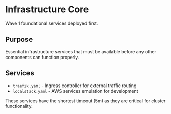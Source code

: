 # Infrastructure Core

Wave 1 foundational services deployed first.

## Purpose

Essential infrastructure services that must be available before any other components can function properly.

## Services

- `traefik.yaml` - Ingress controller for external traffic routing
- `localstack.yaml` - AWS services emulation for development

These services have the shortest timeout (5m) as they are critical for cluster functionality.